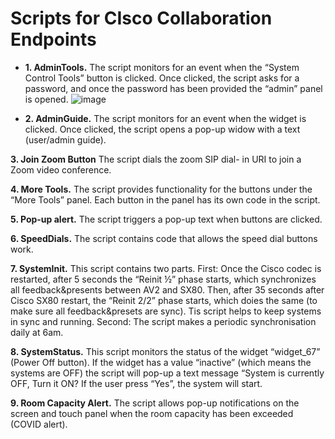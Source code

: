<h1>Scripts for CIsco Collaboration Endpoints</h1>

* **1.	AdminTools.** The script monitors for an event when the “System Control Tools” button is clicked. Once clicked, the script asks for a password, and once the password has been provided the “admin” panel is opened.
     ![image](https://user-images.githubusercontent.com/45620101/111865190-9aba9f00-8976-11eb-9097-bdec423e9815.png)
 
* **2.	AdminGuide.** The script monitors for an event when the widget is clicked. Once clicked, the script opens a pop-up widow with a text (user/admin guide).

**3.	Join Zoom Button** The script dials the zoom SIP dial- in URI to join a Zoom video conference.

**4.	More Tools.** The script provides functionality for the buttons under the “More Tools” panel. Each button in the panel has its own code in the script.
 
**5.	Pop-up alert.** The script triggers a pop-up text when buttons are clicked.
 
**6.	SpeedDials.** The script contains code that allows the speed dial buttons work.
 
**7.	SystemInit.** This script contains two parts.  First:  Once the Cisco codec is restarted, after 5 seconds the “Reinit ½” phase starts, which synchronizes all feedback&presents between AV2 and SX80. Then, after 35 seconds after Cisco SX80 restart, the “Reinit 2/2” phase starts, which doies the same (to make sure all feedback&presets are sync). Tis script helps to keep systems in sync and running. Second: The script makes a periodic synchronisation daily at 6am.

**8.	SystemStatus.** This script monitors the status of the widget “widget_67” (Power Off button). If the widget has a value “inactive” (which means the systems are OFF) the script will pop-up a text message “System is currently OFF, Turn it ON? If the user press “Yes”, the system will start.
 
**9.	Room Capacity Alert.** The script allows pop-up notifications on the screen and touch panel when the room capacity has been exceeded (COVID alert).

